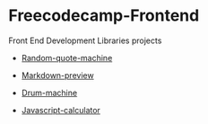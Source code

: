 # Freecodecamp-Frontend
 Front End Development Libraries projects

- [Random-quote-machine](
https://codepen.io/dezaerus/pen/BaqZpxb
)

- [Markdown-preview](
https://codepen.io/dezaerus/pen/YzJxzov
)


- [Drum-machine](
https://codepen.io/dezaerus/pen/abRyypV?editors=0110
)

- [Javascript-calculator](
https://codepen.io/dezaerus/pen/GRYvXyL)

